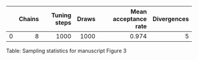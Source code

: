 |    |   Chains |   Tuning steps |   Draws |   Mean acceptance rate |   Divergences |
|---:|---------:|---------------:|--------:|-----------------------:|--------------:|
|  0 |        8 |           1000 |    1000 |                  0.974 |             5 |
Table: Sampling statistics for manuscript Figure 3